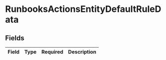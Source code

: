 # RunbooksActionsEntityDefaultRuleData


## Fields

| Field       | Type        | Required    | Description |
| ----------- | ----------- | ----------- | ----------- |